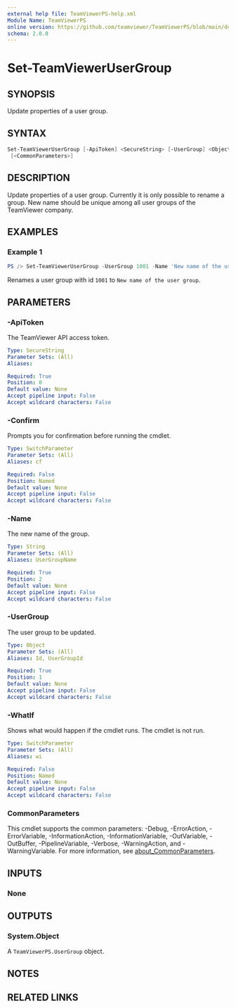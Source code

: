 ```yaml
---
external help file: TeamViewerPS-help.xml
Module Name: TeamViewerPS
online version: https://github.com/teamviewer/TeamViewerPS/blob/main/docs/commands/Set-TeamViewerUserGroup.md
schema: 2.0.0
---
```


# Set-TeamViewerUserGroup

## SYNOPSIS

Update properties of a user group.

## SYNTAX

```powershell
Set-TeamViewerUserGroup [-ApiToken] <SecureString> [-UserGroup] <Object> [-Name] <String> [-WhatIf] [-Confirm]
 [<CommonParameters>]
```

## DESCRIPTION

Update properties of a user group. Currently it is only possible to rename a group.
New name should be unique among all user groups of the TeamViewer company.

## EXAMPLES

### Example 1

```powershell
PS /> Set-TeamViewerUserGroup -UserGroup 1001 -Name 'New name of the user group'
```

Renames a user group with id `1001` to `New name of the user group`.

## PARAMETERS

### -ApiToken

The TeamViewer API access token.

```yaml
Type: SecureString
Parameter Sets: (All)
Aliases:

Required: True
Position: 0
Default value: None
Accept pipeline input: False
Accept wildcard characters: False
```

### -Confirm

Prompts you for confirmation before running the cmdlet.

```yaml
Type: SwitchParameter
Parameter Sets: (All)
Aliases: cf

Required: False
Position: Named
Default value: None
Accept pipeline input: False
Accept wildcard characters: False
```

### -Name

The new name of the group.

```yaml
Type: String
Parameter Sets: (All)
Aliases: UserGroupName

Required: True
Position: 2
Default value: None
Accept pipeline input: False
Accept wildcard characters: False
```

### -UserGroup

The user group to be updated.

```yaml
Type: Object
Parameter Sets: (All)
Aliases: Id, UserGroupId

Required: True
Position: 1
Default value: None
Accept pipeline input: False
Accept wildcard characters: False
```

### -WhatIf

Shows what would happen if the cmdlet runs.
The cmdlet is not run.

```yaml
Type: SwitchParameter
Parameter Sets: (All)
Aliases: wi

Required: False
Position: Named
Default value: None
Accept pipeline input: False
Accept wildcard characters: False
```

### CommonParameters

This cmdlet supports the common parameters: -Debug, -ErrorAction, -ErrorVariable, -InformationAction, -InformationVariable, -OutVariable, -OutBuffer, -PipelineVariable, -Verbose, -WarningAction, and -WarningVariable. For more information, see [about_CommonParameters](http://go.microsoft.com/fwlink/?LinkID=113216).

## INPUTS

### None

## OUTPUTS

### System.Object

A `TeamViewerPS.UserGroup` object.

## NOTES

## RELATED LINKS
